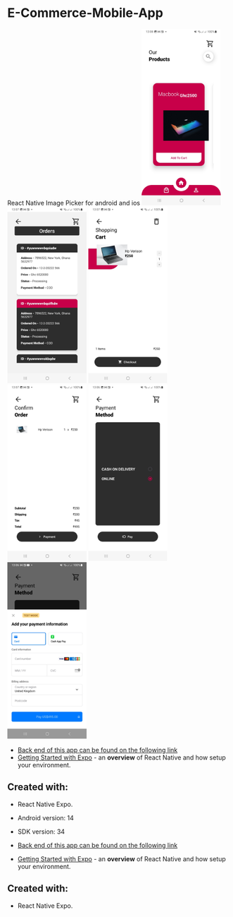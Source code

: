 ﻿# E-Commerce-Mobile-App<br/>
React Native Image Picker for android and ios
<img src = "screenshots/Screenshot_20240318_130833_ExpoGo.jpg" height="400">
<img src = "screenshots/Screenshot_20240318_130724_Expo.jpg" height="400">
<img src = "screenshots/Screenshot_20240318_130715_Expo.jpg" height="400">
<img src = "screenshots/Screenshot_20240318_130707_Expo.jpg" height="400">
<img src = "screenshots/Screenshot_20240318_130659_Expo.jpg" height="400">
<img src = "screenshots/Screenshot_20240318_130643_Expo.jpg" height="400">

 - [Back end of this app can be found on the following link](https://github.com/Mawuli87/E-commerce) 
- [Getting Started with Expo](https://reactnative.dev/docs/environment-setup) - an **overview** of React Native and how setup your environment.

## Created with:

- React Native Expo.
- Android version: 14
- SDK version: 34

- [Back end of this app can be found on the following link](https://github.com/Mawuli87/E-commerce)
- [Getting Started with Expo](https://reactnative.dev/docs/environment-setup) - an **overview** of React Native and how setup your environment.

## Created with:

- React Native Expo.
